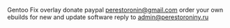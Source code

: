 Gentoo Fix overlay
donate paypal perestoronin@gmail.com
order your own ebuilds for new and update software
reply to admin@perestoroniny.ru
